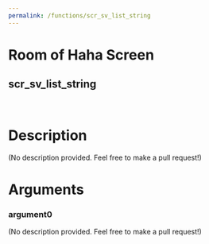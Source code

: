```yaml
---
permalink: /functions/scr_sv_list_string
---
```

# Room of Haha Screen  
## scr_sv_list_string  
&nbsp;  
# Description  
(No description provided. Feel free to make a pull request!) 
&nbsp;  
# Arguments
### argument0
(No description provided. Feel free to make a pull request!)
&nbsp;  


